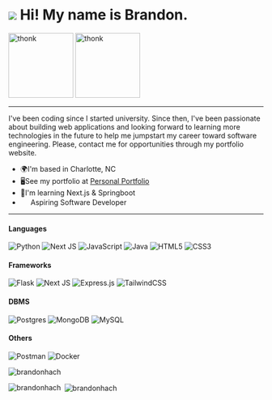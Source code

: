 ![](https://user-images.githubusercontent.com/18350557/176309783-0785949b-9127-417c-8b55-ab5a4333674e.gif) Hi! My name is Brandon.
====================================================================================================================================

 <img src="https://github.com/brandonhach/brandonhach/assets/58790036/f3131214-49e3-4b76-a971-54c7d6a6c1f5" alt="thonk" width="128">
 <img src="https://github.com/brandonhach/brandonhach/assets/58790036/d7326d4c-c634-4345-b5a9-26f72dbb8176" alt="thonk" width="128"> 

--------------------------

I've been coding since I started university. Since then, I've been passionate about building web applications and looking forward to learning more technologies in the future to help me jumpstart my career toward software engineering. Please, contact me for opportunities through my portfolio website.

*   🌍I'm based in Charlotte, NC
*   🖥️See my portfolio at [Personal Portfolio](http://bh-phi.vercel.app/)
*   🧠I'm learning Next.js & Springboot
*   <img src="https://github.com/brandonhach/brandonhach/assets/58790036/477079b4-7053-48ba-b241-30755132a82f" width="16"> Aspiring Software Developer


--------------------------
#### Languages
![Python](https://img.shields.io/badge/python-3670A0?style=for-the-badge&logo=python&logoColor=ffdd54)
![Next JS](https://img.shields.io/badge/Next-black?style=for-the-badge&logo=next.js&logoColor=white)
![JavaScript](https://img.shields.io/badge/javascript-%23323330.svg?style=for-the-badge&logo=javascript&logoColor=%23F7DF1E)
![Java](https://img.shields.io/badge/java-%23ED8B00.svg?style=for-the-badge&logo=openjdk&logoColor=white)
![HTML5](https://img.shields.io/badge/html5-%23E34F26.svg?style=for-the-badge&logo=html5&logoColor=white)
![CSS3](https://img.shields.io/badge/css3-%231572B6.svg?style=for-the-badge&logo=css3&logoColor=white)

#### Frameworks
![Flask](https://img.shields.io/badge/flask-%23000.svg?style=for-the-badge&logo=flask&logoColor=white)
![Next JS](https://img.shields.io/badge/Next-black?style=for-the-badge&logo=next.js&logoColor=white)
![Express.js](https://img.shields.io/badge/express.js-%23404d59.svg?style=for-the-badge&logo=express&logoColor=%2361DAFB)
![TailwindCSS](https://img.shields.io/badge/tailwindcss-%2338B2AC.svg?style=for-the-badge&logo=tailwind-css&logoColor=white)

#### DBMS
![Postgres](https://img.shields.io/badge/postgres-%23316192.svg?style=for-the-badge&logo=postgresql&logoColor=white)
![MongoDB](https://img.shields.io/badge/MongoDB-%234ea94b.svg?style=for-the-badge&logo=mongodb&logoColor=white)
![MySQL](https://img.shields.io/badge/mysql-4479A1.svg?style=for-the-badge&logo=mysql&logoColor=white)

#### Others
![Postman](https://img.shields.io/badge/Postman-FF6C37?style=for-the-badge&logo=postman&logoColor=white)
![Docker](https://img.shields.io/badge/docker-%230db7ed.svg?style=for-the-badge&logo=docker&logoColor=white)

<p align="left"> <img src="https://komarev.com/ghpvc/?username=brandonhach&label=Profile%20views&color=0e75b6&style=flat" alt="brandonhach" /> </p>
<p><img align="left" src="https://github-readme-stats.vercel.app/api/top-langs?username=brandonhach&show_icons=true&locale=en&layout=compact" alt="brandonhach" /></p>

<p>&nbsp;<img align="center" src="https://github-readme-stats.vercel.app/api?username=brandonhach&show_icons=true&locale=en" alt="brandonhach" /></p>


